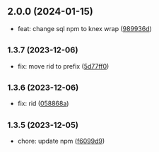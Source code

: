 ## 2.0.0 (2024-01-15)

* feat: change sql npm to knex wrap ([989936d](https://github.com/rosmarinus-project/nest-core/commit/989936d))



## <small>1.3.7 (2023-12-06)</small>

* fix: move rid to prefix ([5d77ff0](https://github.com/rosmarinus-project/nest-core/commit/5d77ff0))



## <small>1.3.6 (2023-12-06)</small>

* fix: rid ([058868a](https://github.com/rosmarinus-project/nest-core/commit/058868a))



## <small>1.3.5 (2023-12-05)</small>

* chore: update npm ([f6099d9](https://github.com/rosmarinus-project/nest-core/commit/f6099d9))



